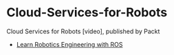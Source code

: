 # Cloud-Services-for-Robots

Cloud Services for Robots [video], published by Packt

- [Learn Robotics Engineering with ROS](http://jabrena.github.io/Cloud-Services-for-Robots/vol-1)
